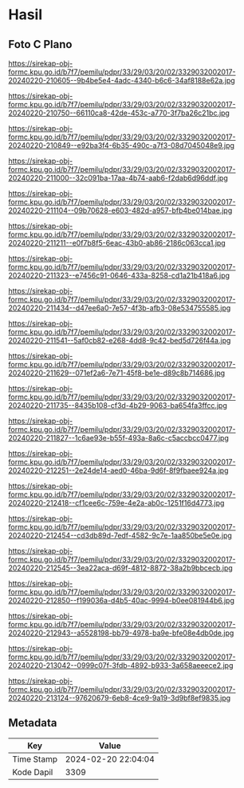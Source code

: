 # Hasil

## Foto C Plano

https://sirekap-obj-formc.kpu.go.id/b7f7/pemilu/pdpr/33/29/03/20/02/3329032002017-20240220-210605--9b4be5e4-4adc-4340-b6c6-34af8188e62a.jpg

https://sirekap-obj-formc.kpu.go.id/b7f7/pemilu/pdpr/33/29/03/20/02/3329032002017-20240220-210750--66110ca8-42de-453c-a770-3f7ba26c21bc.jpg

https://sirekap-obj-formc.kpu.go.id/b7f7/pemilu/pdpr/33/29/03/20/02/3329032002017-20240220-210849--e92ba3f4-6b35-490c-a7f3-08d7045048e9.jpg

https://sirekap-obj-formc.kpu.go.id/b7f7/pemilu/pdpr/33/29/03/20/02/3329032002017-20240220-211000--32c091ba-17aa-4b74-aab6-f2dab6d96ddf.jpg

https://sirekap-obj-formc.kpu.go.id/b7f7/pemilu/pdpr/33/29/03/20/02/3329032002017-20240220-211104--09b70628-e603-482d-a957-bfb4be014bae.jpg

https://sirekap-obj-formc.kpu.go.id/b7f7/pemilu/pdpr/33/29/03/20/02/3329032002017-20240220-211211--e0f7b8f5-6eac-43b0-ab86-2186c063cca1.jpg

https://sirekap-obj-formc.kpu.go.id/b7f7/pemilu/pdpr/33/29/03/20/02/3329032002017-20240220-211323--e7456c91-0646-433a-8258-cd1a21b418a6.jpg

https://sirekap-obj-formc.kpu.go.id/b7f7/pemilu/pdpr/33/29/03/20/02/3329032002017-20240220-211434--d47ee6a0-7e57-4f3b-afb3-08e534755585.jpg

https://sirekap-obj-formc.kpu.go.id/b7f7/pemilu/pdpr/33/29/03/20/02/3329032002017-20240220-211541--5af0cb82-e268-4dd8-9c42-bed5d726f44a.jpg

https://sirekap-obj-formc.kpu.go.id/b7f7/pemilu/pdpr/33/29/03/20/02/3329032002017-20240220-211629--071ef2a6-7e71-45f8-be1e-d89c8b714686.jpg

https://sirekap-obj-formc.kpu.go.id/b7f7/pemilu/pdpr/33/29/03/20/02/3329032002017-20240220-211735--8435b108-cf3d-4b29-9063-ba654fa3ffcc.jpg

https://sirekap-obj-formc.kpu.go.id/b7f7/pemilu/pdpr/33/29/03/20/02/3329032002017-20240220-211827--1c6ae93e-b55f-493a-8a6c-c5accbcc0477.jpg

https://sirekap-obj-formc.kpu.go.id/b7f7/pemilu/pdpr/33/29/03/20/02/3329032002017-20240220-212251--2e24de14-aed0-46ba-9d6f-8f9fbaee924a.jpg

https://sirekap-obj-formc.kpu.go.id/b7f7/pemilu/pdpr/33/29/03/20/02/3329032002017-20240220-212418--cf1cee6c-759e-4e2a-ab0c-1251f16d4773.jpg

https://sirekap-obj-formc.kpu.go.id/b7f7/pemilu/pdpr/33/29/03/20/02/3329032002017-20240220-212454--cd3db89d-7edf-4582-9c7e-1aa850be5e0e.jpg

https://sirekap-obj-formc.kpu.go.id/b7f7/pemilu/pdpr/33/29/03/20/02/3329032002017-20240220-212545--3ea22aca-d69f-4812-8872-38a2b9bbcecb.jpg

https://sirekap-obj-formc.kpu.go.id/b7f7/pemilu/pdpr/33/29/03/20/02/3329032002017-20240220-212850--f199036a-d4b5-40ac-9994-b0ee081944b6.jpg

https://sirekap-obj-formc.kpu.go.id/b7f7/pemilu/pdpr/33/29/03/20/02/3329032002017-20240220-212943--a5528198-bb79-4978-ba9e-bfe08e4db0de.jpg

https://sirekap-obj-formc.kpu.go.id/b7f7/pemilu/pdpr/33/29/03/20/02/3329032002017-20240220-213042--0999c07f-3fdb-4892-b933-3a658aeeece2.jpg

https://sirekap-obj-formc.kpu.go.id/b7f7/pemilu/pdpr/33/29/03/20/02/3329032002017-20240220-213124--97620679-6eb8-4ce9-9a19-3d9bf8ef9835.jpg


## Metadata

| Key        | Value               |
| ---------- | ------------------- |
| Time Stamp | 2024-02-20 22:04:04 |
| Kode Dapil | 3309                |



